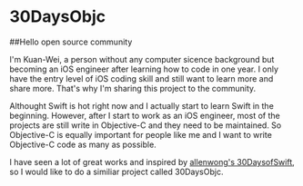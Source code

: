 # 30DaysObjc

##Hello open source community

I'm Kuan-Wei, a person without any computer sicence background but becoming an iOS engineer after learning how to code in one year.
I only have the entry level of iOS coding skill and still want to learn more and share more. That's why I'm sharing this project to the community.

Althought Swift is hot right now and I actually start to learn Swift in the beginning. However, after I start to work as an iOS engineer, most of the projects are still write in Objective-C and they need to be maintained. So Objective-C is equally important for people like me and I want to write Objective-C code as many as possible.

I have seen a lot of great works and inspired by [allenwong's 30DaysofSwift](https://github.com/allenwong/30DaysofSwift), so I would like to do a similiar project called 30DaysObjc.

